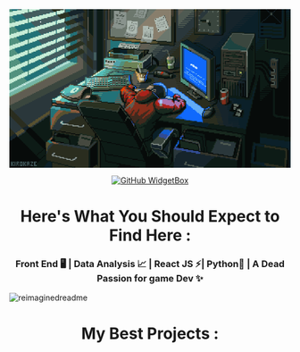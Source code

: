 <img align="center" src="assets/wallpaper.gif" alt="wallpaper">

<div style="text-align: center;"> 

[![GitHub WidgetBox](https://github-widgetbox.vercel.app/api/profile?username=ahmedabozaid9&data=followers,repositories,stars,commits&theme=dark)](https://github.com/AhmedAbozaid9/github-widgetbox) 
</div>

<h1 align="center">Here's What You Should Expect to Find Here :</h1>
<h3 align="center"> Front End 🖥️ | Data Analysis 📈 | React JS ⚡| Python🐍 | A Dead Passion for game Dev ✨ </h3>

<img src="https://myreadme.vercel.app/api/embed/ahmedabozaid9?panels=userstatistics,toprepositories,toplanguages,commitgraph" alt="reimaginedreadme" />

<h1 align="center">My Best Projects :</h1>
